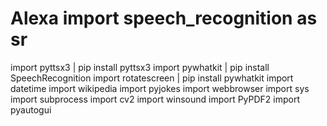 # Alexa import speech_recognition as sr 
import pyttsx3 | pip install pyttsx3
import pywhatkit | pip install SpeechRecognition
import rotatescreen | pip install pywhatkit
import datetime 
import wikipedia 
import pyjokes 
import webbrowser 
import sys 
import subprocess 
import cv2 
import winsound 
import PyPDF2 
import pyautogui
